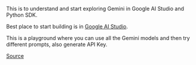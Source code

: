 This is to understand and start exploring Gemini in Google AI Studio and Python SDK.

Best place to start building is in [Google AI Studio](https://aistudio.google.com/prompts/new_chat).

This is a playground where you can use all the Gemini models and then try different prompts, also generate API Key.

[Source](https://www.youtube.com/watch?v=qfWpPEgea2A)

